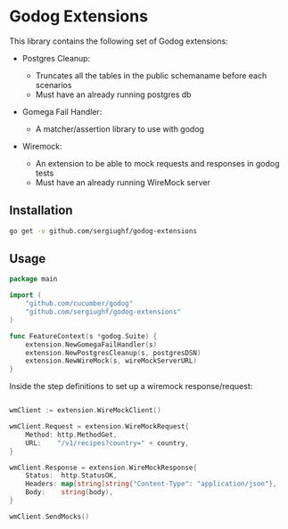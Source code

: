 # Godog Extensions

This library contains the following set of Godog extensions:

- Postgres Cleanup:
  - Truncates all the tables in the public schemaname before each scenarios
  - Must have an already running postgres db
  
- Gomega Fail Handler:
  - A matcher/assertion library to use with godog
  
- Wiremock:
  - An extension to be able to mock requests and responses in godog tests
  - Must have an already running WireMock server

## Installation

```BASH
go get -v github.com/sergiughf/godog-extensions
```

## Usage

```go
package main

import (
    "github.com/cucumber/godog"
    "github.com/sergiughf/godog-extensions"
)

func FeatureContext(s *godog.Suite) {
	extension.NewGomegaFailHandler(s)
	extension.NewPostgresCleanup(s, postgresDSN)
	extension.NewWireMock(s, wireMockServerURL)
}
```

Inside the step definitions to set up a wiremock response/request:

```go

wmClient := extension.WireMockClient()

wmClient.Request = extension.WireMockRequest{
    Method: http.MethodGet,
    URL:    "/v1/recipes?country=" + country,
}

wmClient.Response = extension.WireMockResponse{
    Status:  http.StatusOK,
    Headers: map[string]string{"Content-Type": "application/json"},
    Body:    string(body),
}

wmClient.SendMocks()
```
